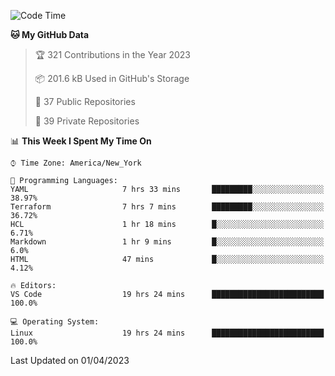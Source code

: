 <!--START_SECTION:waka-->
![Code Time](http://img.shields.io/badge/Code%20Time-167%20hrs%2010%20mins-blue)

**🐱 My GitHub Data** 

> 🏆 321 Contributions in the Year 2023
 > 
> 📦 201.6 kB Used in GitHub's Storage 
 > 
> 📜 37 Public Repositories 
 > 
> 🔑 39 Private Repositories  
 > 
📊 **This Week I Spent My Time On** 

```text
⌚︎ Time Zone: America/New_York

💬 Programming Languages: 
YAML                     7 hrs 33 mins       █████████░░░░░░░░░░░░░░░░   38.97% 
Terraform                7 hrs 7 mins        █████████░░░░░░░░░░░░░░░░   36.72% 
HCL                      1 hr 18 mins        █░░░░░░░░░░░░░░░░░░░░░░░░   6.71% 
Markdown                 1 hr 9 mins         █░░░░░░░░░░░░░░░░░░░░░░░░   6.0% 
HTML                     47 mins             █░░░░░░░░░░░░░░░░░░░░░░░░   4.12%

🔥 Editors: 
VS Code                  19 hrs 24 mins      █████████████████████████   100.0%

💻 Operating System: 
Linux                    19 hrs 24 mins      █████████████████████████   100.0%

```


 Last Updated on 01/04/2023
<!--END_SECTION:waka-->